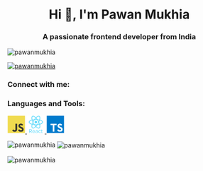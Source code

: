 <h1 align="center">Hi 👋, I'm Pawan Mukhia</h1>
<h3 align="center">A passionate frontend developer from India</h3>

<p align="left"> <img src="https://komarev.com/ghpvc/?username=pawanmukhia&label=Profile%20views&color=0e75b6&style=flat" alt="pawanmukhia" /> </p>

<p align="left"> <a href="https://github.com/ryo-ma/github-profile-trophy"><img src="https://github-profile-trophy.vercel.app/?username=pawanmukhia" alt="pawanmukhia" /></a> </p>

<h3 align="left" src="https://www.linkedin.com/in/pawan-mukhia/" alt="pawanmukhia">Connect with me: </h3>
<p align="left">
</p>

<h3 align="left">Languages and Tools:</h3>
<p align="left"> <a href="https://developer.mozilla.org/en-US/docs/Web/JavaScript" target="_blank" rel="noreferrer"> <img src="https://raw.githubusercontent.com/devicons/devicon/master/icons/javascript/javascript-original.svg" alt="javascript" width="40" height="40"/> </a> <a href="https://reactjs.org/" target="_blank" rel="noreferrer"> <img src="https://raw.githubusercontent.com/devicons/devicon/master/icons/react/react-original-wordmark.svg" alt="react" width="40" height="40"/> </a> <a href="https://www.typescriptlang.org/" target="_blank" rel="noreferrer"> <img src="https://raw.githubusercontent.com/devicons/devicon/master/icons/typescript/typescript-original.svg" alt="typescript" width="40" height="40"/> </a> </p>

<p><img align="left" src="https://github-readme-stats.vercel.app/api/top-langs?username=pawanmukhia&show_icons=true&locale=en&layout=compact" alt="pawanmukhia" /></p>

<p>&nbsp;<img align="center" src="https://github-readme-stats.vercel.app/api?username=pawanmukhia&show_icons=true&locale=en" alt="pawanmukhia" /></p>

<p><img align="center" src="https://github-readme-streak-stats.herokuapp.com/?user=pawanmukhia&" alt="pawanmukhia" /></p>
